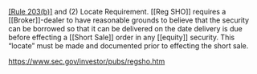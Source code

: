 [[Rule 203(b)]](1) and (2) Locate Requirement. [[Reg SHO]] requires a [[Broker]]-dealer to have reasonable grounds to believe that the security can be borrowed so that it can be delivered on the date delivery is due before effecting a [[Short Sale]] order in any [[equity]] security. This “locate” must be made and documented prior to effecting the short sale.

https://www.sec.gov/investor/pubs/regsho.htm

